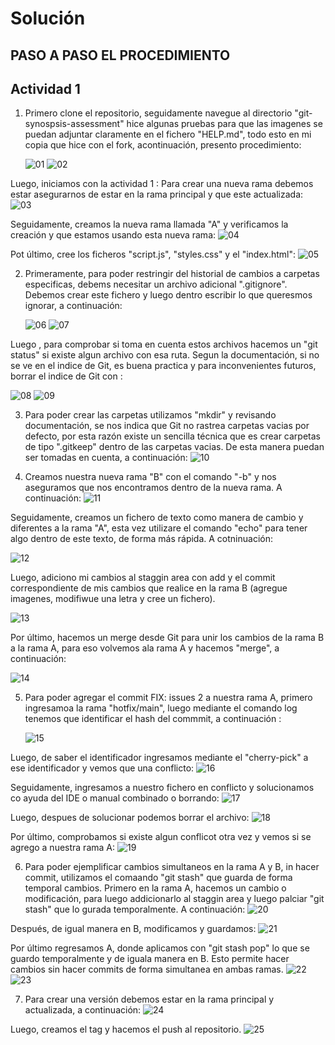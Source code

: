 # Solución



## PASO A PASO EL PROCEDIMIENTO


## Actividad 1

1. Primero clone el repositorio, seguidamente navegue al directorio "git-synospsis-assessment" hice algunas pruebas para que las imagenes se puedan adjuntar claramente en el fichero "HELP.md", todo esto en mi copia que hice con el fork, acontinuación, presento procedimiento:

    ![01](./images/01.png)
    ![02](./images/02.png)

Luego, iniciamos con la actividad 1 : 
Para crear una nueva rama debemos estar asegurarnos de estar en la rama principal y que este actualizada:
    ![03](./images/03.png)

Seguidamente, creamos la nueva rama llamada "A"  y verificamos la creación y que estamos usando esta nueva rama:
    ![04](./images/04.png)

Pot último, cree los ficheros "script.js", "styles.css" y el "index.html":
    ![05](./images/05.png)

2. Primeramente, para poder restringir del historial de cambios a carpetas especificas, debems necesitar un archivo adicional ".gitignore". Debemos crear este fichero y luego dentro escribir lo que queresmos ignorar, a continuación:

    ![06](./images/06.png)
    ![07](./images/07.png)

Luego , para comprobar si toma en cuenta estos archivos hacemos un "git status" si existe algun archivo con esa ruta. Segun la documentación, si no se ve en el indice de Git, es buena practica y para inconvenientes futuros, borrar el indice de Git con : 

   ![08](./images/08.png)
   ![09](./images/09.png)

3. Para poder crear las carpetas utilizamos "mkdir" y revisando documentación, se nos indica que Git no rastrea carpetas vacias por defecto, por esta razón existe un sencilla técnica que es crear carpetas de tipo  ".gitkeep" dentro de las carpetas vacias. De esta manera puedan ser tomadas en cuenta, a continuación: 
    ![10](./images/10.png)

4. Creamos nuestra nueva rama "B"  con el comando "-b" y nos aseguramos que nos encontramos dentro de la nueva rama. A continuación:
  ![11](./images/11.png)

Seguidamente, creamos un fichero de texto como manera de cambio y diferentes a la rama "A", esta vez utilizare el comando "echo" para tener algo dentro de este texto, de forma más rápida. A cotninuación:

   ![12](./images/12.png)

Luego, adiciono mi cambios al staggin area con add y el commit correspondiente de mis cambios  que realice en la rama B (agregue imagenes, modifiwue una letra y cree un fichero). 

   ![13](./images/13.png)

Por último, hacemos un merge desde Git para unir los cambios de la rama B a la rama A, para eso volvemos ala rama A y hacemos "merge", a continuación: 

   ![14](./images/14.png)

5. Para poder agregar el commit FIX: issues 2 a nuestra rama A, primero ingresamoa la rama "hotfix/main", luego  mediante el comando log tenemos que identificar el hash del commmit, a continuación : 

    ![15](./images/15.png)

Luego, de saber el identificador ingresamos mediante el "cherry-pick" a ese identificador y vemos que una conflicto: 
    ![16](./images/16.png)

Seguidamente, ingresamos a nuestro fichero en conflicto y solucionamos co ayuda del IDE o manual combinado o borrando: 
    ![17](./images/17.png)


Luego, despues de solucionar podemos borrar el archivo: 
    ![18](./images/18.png)

Por último, comprobamos si existe algun conflicot otra vez y vemos si se agrego a nuestra rama A: 
    ![19](./images/19.png)


6. Para poder ejemplificar cambios simultaneos en la rama A y B, in hacer commit, utilizamos el comaando "git stash" que guarda de forma temporal cambios. Primero en la rama A, hacemos un cambio o modificación, para luego addicionarlo al staggin area y luego palciar  "git stash" que lo gurada temporalmente. A continuación: 
    ![20](./images/20.png)

Después, de igual manera en B, modificamos y guardamos: 
    ![21](./images/21.png)

Por último regresamos A, donde aplicamos con "git stash pop" lo que se guardo temporalmente y de iguala manera en B. Esto permite hacer cambios sin hacer commits de forma simultanea en ambas ramas. 
    ![22](./images/22.png)
    ![23](./images/23.png)

7. Para crear una versión debemos estar en la rama principal y  actualizada, a continuación:
    ![24](./images/24.png)

Luego,  creamos el tag y hacemos el push al repositorio.
    ![25](./images/25.png)


